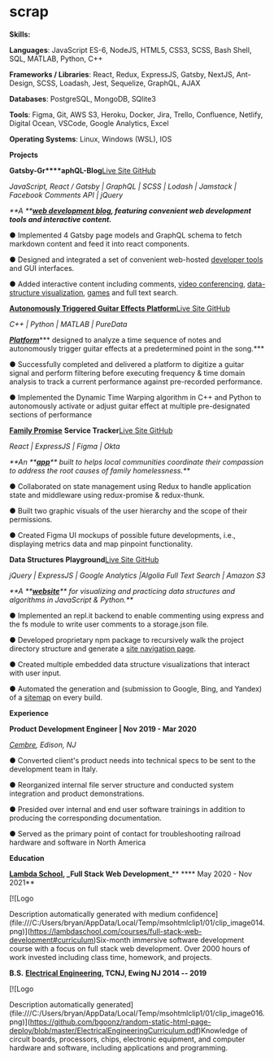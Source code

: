 # scrap

**Skills:**

**Languages**: JavaScript ES-6, NodeJS, HTML5, CSS3, SCSS, Bash Shell, SQL, MATLAB, Python, C++

**Frameworks / Libraries**: React, Redux, ExpressJS, Gatsby, NextJS, Ant-Design, SCSS, Loadash, Jest, Sequelize, GraphQL, AJAX

**Databases**: PostgreSQL, MongoDB, SQlite3

**Tools**: Figma, Git, AWS S3, Heroku, Docker, Jira, Trello, Confluence, Netlify, Digital Ocean, VSCode, Google Analytics, Excel

**Operating Systems**: Linux, Windows (WSL), IOS

**Projects**

**Gatsby-Gr\*\*\*\*aphQL-Blog**[Live Site ](https://bgoonz-blog.netlify.app)[GitHub](https://github.com/bgoonz/BGOONZ_BLOG_2.0)

_JavaScript, React / Gatsby | GraphQL | SCSS | Lodash | Jamstack | Facebook Comments API | jQuery_

_\*\*A \*\*_[_**web development blog**_](https://bgoonz-blog.netlify.app)_**, featuring convenient web development tools and interactive content.**_

● Implemented 4 Gatsby page models and GraphQL schema to fetch markdown content and feed it into react components.

● Designed and integrated a set of convenient web-hosted [developer tools](https://bgoonz-blog.netlify.app/docs/tools/) and GUI interfaces.

● Added interactive content including comments, [video conferencing](https://bgoonz-blog.netlify.app/docs/interact/video-chat/), [data-structure visualization](https://bgoonz-blog.netlify.app/docs/interact/other-sites/), [games](https://bgoonz-blog.netlify.app/docs/interact/) and full text search.

[**Autonomously Triggered Guitar Effects Platform**](https://www.youtube.com/watch?v=pRKjaprdWx4)[Live Site ](https://bgoonz.github.io/Revamped-Automatic-Guitar-Effect-Triggering/)[GitHub](https://github.com/bgoonz/Revamped-Automatic-Guitar-Effect-Triggering/tree/master/Triggered-Guitar-Effects-Platform)

_C++ | Python | MATLAB | PureData_

[_**Platform**_](https://bgoonz.github.io/Revamped-Automatic-Guitar-Effect-Triggering/SR%20Project%20II%20Presentation.pdf)\*\*\* designed to analyze a time sequence of notes and autonomously trigger guitar effects at a predetermined point in the song.\*\*\*

● Successfully completed and delivered a platform to digitize a guitar signal and perform filtering before executing frequency & time domain analysis ­to track a current performance against pre-recorded performance.

● Implemented the Dynamic Time Warping algorithm in C++ and Python to autonomously activate or adjust guitar effect at multiple pre-designated sections of performance

[**Family Promise**](https://familypromise.org) **Service Tracker**[Live Site ](https://a.familypromiseservicetracker.dev)[GitHub](https://github.com/Lambda-School-Labs/family-promise-service-tracker-fe-a)

_React | ExpressJS | Figma | Okta_

_\*\*An \*\*_[_**app**_](https://bryan-guner.gitbook.io/lambda-labs/navigation/roadmap)_\*\* built to helps local communities coordinate their compassion to address the root causes of family homelessness.\*\*_

● Collaborated on state management using Redux to handle application state and middleware using redux-promise & redux-thunk.

● Built two graphic visuals of the user hierarchy and the scope of their permissions.

● Created Figma UI mockups of possible future developments, i.e., displaying metrics data and map pinpoint functionality.

**Data Structures Playground**[Live Site ](https://ds-algo-official.netlify.app)[GitHub](https://github.com/bgoonz/DS-ALGO-OFFICIAL)

_jQuery | ExpressJS | Google Analytics |Algolia Full Text Search | Amazon S3_

_\*\*A \*\*_[_**website**_](https://potluck-landing.netlify.app/style-guide/)_\*\* for visualizing and practicing data structures and algorithms in JavaScript & Python.\*\*_

● Implemented an repl.it backend to enable commenting using express and the fs module to write user comments to a storage.json file.

● Developed proprietary npm package to recursively walk the project directory structure and generate a [site navigation page](https://ds-algo-official.netlify.app/sitemap.html).

● Created multiple embedded data structure visualizations that interact with user input.

● Automated the generation and (submission to Google, Bing, and Yandex) of a [sitemap](https://ds-algo-official.netlify.app/sitemap.xml) on every build.

**Experience**

**Product Development Engineer | Nov 2019 - Mar 2020**

[_Cembre_](https://www.cembre.com)_, Edison, NJ_

● Converted client's product needs into technical specs to be sent to the development team in Italy.

● Reorganized internal file server structure and conducted system integration and product demonstrations.

● Presided over internal and end user software trainings in addition to producing the corresponding documentation.

● Served as the primary point of contact for troubleshooting railroad hardware and software in North America

**Education**

[**Lambda School**](https://www.credly.com/badges/bd145ba3-0f09-42fc-8d1f-a3bc4e0a46b4/public_url)**, \_Full Stack Web Development**\_\*\* \*\*\*\* May 2020 - Nov 2021\*\*

\[!\[Logo

Description automatically generated with medium confidence]\(file:///C:/Users/bryan/AppData/Local/Temp/msohtmlclip1/01/clip_image014.png)]\(https://lambdaschool.com/courses/full-stack-web-development#curriculum)Six-month immersive software development course with a focus on full stack web development. Over 2000 hours of work invested including class time, homework, and projects.

**B.S.** [**Electrical Engineering**](https://electrical-computerengineering.tcnj.edu)**, TCNJ, Ewing NJ 2014 -- 2019**

\[!\[Logo

Description automatically generated]\(file:///C:/Users/bryan/AppData/Local/Temp/msohtmlclip1/01/clip_image016.png)]\(https://github.com/bgoonz/random-static-html-page-deploy/blob/master/ElectricalEngineeringCurriculum.pdf)Knowledge of circuit boards, processors, chips, electronic equipment, and computer hardware and software, including applications and programming.

